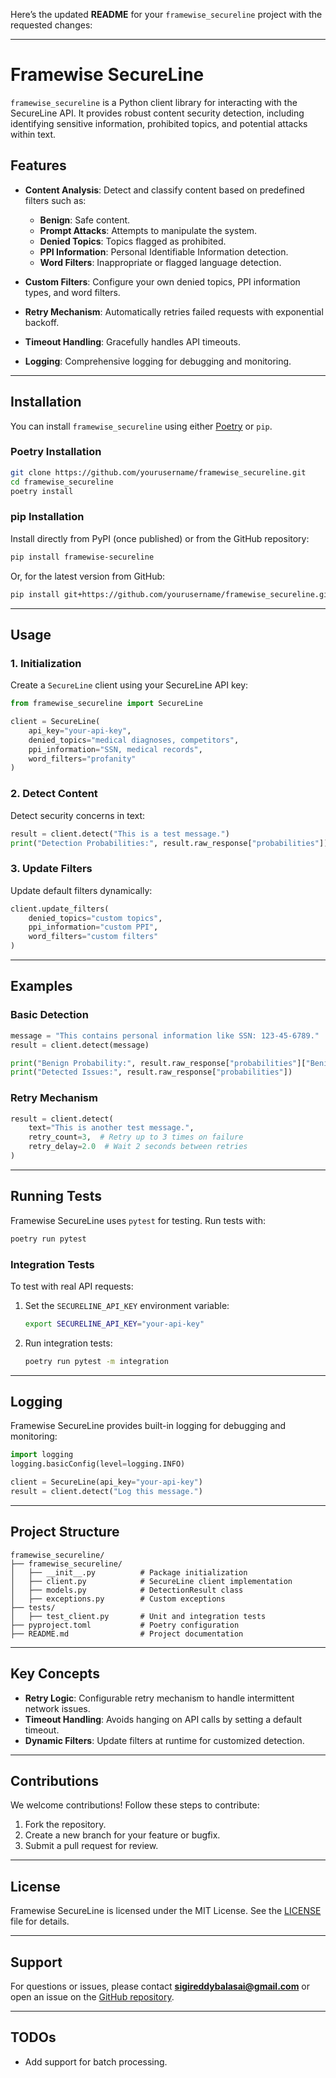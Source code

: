 Here’s the updated **README** for your `framewise_secureline` project with the requested changes:

---

# Framewise SecureLine

`framewise_secureline` is a Python client library for interacting with the SecureLine API. It provides robust content security detection, including identifying sensitive information, prohibited topics, and potential attacks within text.

## Features

- **Content Analysis**: Detect and classify content based on predefined filters such as:
  - **Benign**: Safe content.
  - **Prompt Attacks**: Attempts to manipulate the system.
  - **Denied Topics**: Topics flagged as prohibited.
  - **PPI Information**: Personal Identifiable Information detection.
  - **Word Filters**: Inappropriate or flagged language detection.
  
- **Custom Filters**: Configure your own denied topics, PPI information types, and word filters.
- **Retry Mechanism**: Automatically retries failed requests with exponential backoff.
- **Timeout Handling**: Gracefully handles API timeouts.
- **Logging**: Comprehensive logging for debugging and monitoring.

---

## Installation

You can install `framewise_secureline` using either [Poetry](https://python-poetry.org/) or `pip`.

### Poetry Installation
```bash
git clone https://github.com/yourusername/framewise_secureline.git
cd framewise_secureline
poetry install
```

### pip Installation
Install directly from PyPI (once published) or from the GitHub repository:

```bash
pip install framewise-secureline
```

Or, for the latest version from GitHub:

```bash
pip install git+https://github.com/yourusername/framewise_secureline.git
```

---

## Usage

### 1. Initialization

Create a `SecureLine` client using your SecureLine API key:

```python
from framewise_secureline import SecureLine

client = SecureLine(
    api_key="your-api-key",
    denied_topics="medical diagnoses, competitors",
    ppi_information="SSN, medical records",
    word_filters="profanity"
)
```

### 2. Detect Content

Detect security concerns in text:

```python
result = client.detect("This is a test message.")
print("Detection Probabilities:", result.raw_response["probabilities"])
```

### 3. Update Filters

Update default filters dynamically:

```python
client.update_filters(
    denied_topics="custom topics",
    ppi_information="custom PPI",
    word_filters="custom filters"
)
```

---

## Examples

### Basic Detection

```python
message = "This contains personal information like SSN: 123-45-6789."
result = client.detect(message)

print("Benign Probability:", result.raw_response["probabilities"]["Benign"])
print("Detected Issues:", result.raw_response["probabilities"])
```

### Retry Mechanism

```python
result = client.detect(
    text="This is another test message.",
    retry_count=3,  # Retry up to 3 times on failure
    retry_delay=2.0  # Wait 2 seconds between retries
)
```

---

## Running Tests

Framewise SecureLine uses `pytest` for testing. Run tests with:

```bash
poetry run pytest
```

### Integration Tests

To test with real API requests:

1. Set the `SECURELINE_API_KEY` environment variable:
   ```bash
   export SECURELINE_API_KEY="your-api-key"
   ```

2. Run integration tests:
   ```bash
   poetry run pytest -m integration
   ```

---

## Logging

Framewise SecureLine provides built-in logging for debugging and monitoring:

```python
import logging
logging.basicConfig(level=logging.INFO)

client = SecureLine(api_key="your-api-key")
result = client.detect("Log this message.")
```

---

## Project Structure

```
framewise_secureline/
├── framewise_secureline/
│   ├── __init__.py          # Package initialization
│   ├── client.py            # SecureLine client implementation
│   ├── models.py            # DetectionResult class
│   ├── exceptions.py        # Custom exceptions
├── tests/
│   ├── test_client.py       # Unit and integration tests
├── pyproject.toml           # Poetry configuration
├── README.md                # Project documentation
```

---

## Key Concepts

- **Retry Logic**: Configurable retry mechanism to handle intermittent network issues.
- **Timeout Handling**: Avoids hanging on API calls by setting a default timeout.
- **Dynamic Filters**: Update filters at runtime for customized detection.

---

## Contributions

We welcome contributions! Follow these steps to contribute:

1. Fork the repository.
2. Create a new branch for your feature or bugfix.
3. Submit a pull request for review.

---

## License

Framewise SecureLine is licensed under the MIT License. See the [LICENSE](LICENSE) file for details.

---

## Support

For questions or issues, please contact **[sigireddybalasai@gmail.com](mailto:sigireddybalasai@gmail.com)** or open an issue on the [GitHub repository](https://github.com/yourusername/framewise_secureline).

---

## TODOs

- Add support for batch processing.

